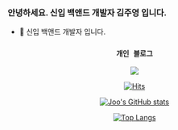 


### 안녕하세요. 신입 백앤드 개발자 김주영 입니다. </br>
- 🌱 신입 백앤드 개발자 입니다. </br> 

<div align=center>
 
### `개인 블로그` </br>
<a href="https://velog.io/@joo0">
  <img align="center" src="https://github-readme-stats.vercel.app/api/pin?username=O-h-y-o&repo=TIL&show_owner=true&theme=gruvbox" />
</a>
    


[![Hits](https://hits.seeyoufarm.com/api/count/incr/badge.svg?url=https%3A%2F%2Fgithub.com%2FO-h-y-o&count_bg=%2310C7B3&title_bg=%23555555&icon=&icon_color=%23CD9696&title=hits&edge_flat=false)](https://github.com/O-h-y-o)  


<!--
**JooYoung2274/JooYoung2274** is a ✨ _special_ ✨ repository because its `README.md` (this file) appears on your GitHub profile.

Here are some ideas to get you started:

- 🔭 I’m currently working on ...
- 🌱 I’m currently learning ...
- 👯 I’m looking to collaborate on ...
- 🤔 I’m looking for help with ...
- 💬 Ask me about ...
- 📫 How to reach me: ...
- 😄 Pronouns: ...
- ⚡ Fun fact: ...
-->
[![Joo's GitHub stats](https://github-readme-stats.vercel.app/api?username=JooYoung2274&show_icons=true&theme=onedark&border_color=black)](https://github.com/anuraghazra/github-readme-stats)

[![Top Langs](https://github-readme-stats.vercel.app/api/top-langs/?username=JooYoung2274&layout=compact&theme=onedark)](https://github.com/anuraghazra/github-readme-stats)


